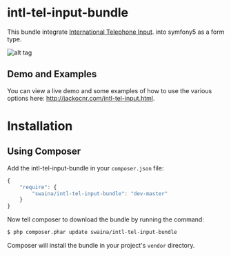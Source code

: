 intl-tel-input-bundle
=====================

This bundle integrate [International Telephone Input](https://github.com/Bluefieldscom/intl-tel-input). into symfony5 as a form type.

![alt tag](https://raw.githubusercontent.com/SpikeO/intl-tel-input-bundle/master/screenshot.png)


## Demo and Examples
You can view a live demo and some examples of how to use the various options here: http://jackocnr.com/intl-tel-input.html.



Installation
============

## Using Composer

Add the intl-tel-input-bundle in your `composer.json` file:

```js
{
    "require": {
        "swaina/intl-tel-input-bundle": "dev-master"
    }
}
```

Now tell composer to download the bundle by running the command:

``` bash
$ php composer.phar update swaina/intl-tel-input-bundle
```

Composer will install the bundle in your project's `vendor` directory.
